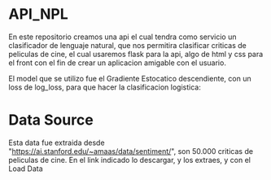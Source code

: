 # API_NPL

En este repositorio creamos una api el cual tendra como servicio un clasificador de lenguaje natural, que nos permitira clasificar criticas de peliculas de cine, el cual usaremos flask para la api, algo de html y css para el front con el fin de crear un aplicacion amigable con el usuario. 

El model que se utilizo fue el Gradiente Estocatico descendiente, con un loss de log_loss, para que hacer la clasificacion logistica:

# Data Source

Esta data fue extraida desde "https://ai.stanford.edu/~amaas/data/sentiment/", son 50.000 criticas de peliculas de cine. En el link indicado lo descargar, y los extraes, y con el <link href="https://github.com/ingvamartinez/API_NPL/blob/main/load_data_aclImdb.ipynb">Load Data</link>
